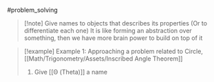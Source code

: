 #problem_solving 
>[!note] Give names to objects that describes its properties (Or to differentiate each one)
>It is like forming an abstraction over something, then we have more brain power to build on top of it


>[!example] Example 1: Approaching a problem related to Circle,  [[Math/Trigonometry/Assets/Inscribed Angle Theorem]]
>1. Give [[Θ (Theta)]] a name

